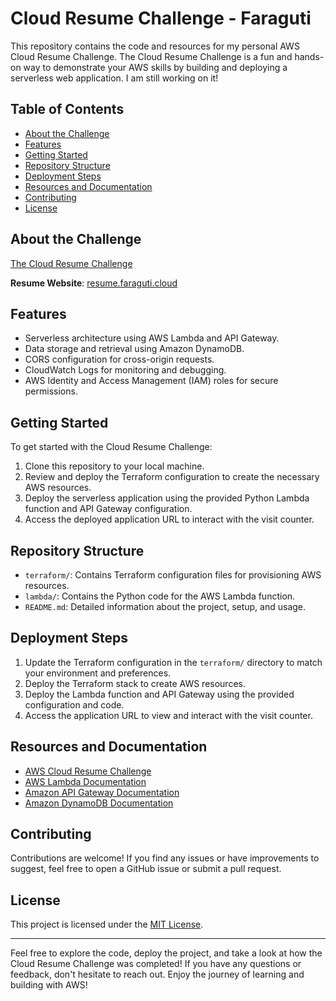 # Cloud Resume Challenge - Faraguti

This repository contains the code and resources for my personal AWS Cloud Resume Challenge. The Cloud Resume Challenge is a fun and hands-on way to demonstrate your AWS skills by building and deploying a serverless web application. I am still working on it!

## Table of Contents

- [About the Challenge](#about-the-challenge)
- [Features](#features)
- [Getting Started](#getting-started)
- [Repository Structure](#repository-structure)
- [Deployment Steps](#deployment-steps)
- [Resources and Documentation](#resources-and-documentation)
- [Contributing](#contributing)
- [License](#license)

## About the Challenge

[The Cloud Resume Challenge](https://cloudresumechallenge.dev/)

**Resume Website**: [resume.faraguti.cloud](https://resume.faraguti.cloud)

## Features

- Serverless architecture using AWS Lambda and API Gateway.
- Data storage and retrieval using Amazon DynamoDB.
- CORS configuration for cross-origin requests.
- CloudWatch Logs for monitoring and debugging.
- AWS Identity and Access Management (IAM) roles for secure permissions.

## Getting Started

To get started with the Cloud Resume Challenge:

1. Clone this repository to your local machine.
2. Review and deploy the Terraform configuration to create the necessary AWS resources.
3. Deploy the serverless application using the provided Python Lambda function and API Gateway configuration.
4. Access the deployed application URL to interact with the visit counter.

## Repository Structure

- `terraform/`: Contains Terraform configuration files for provisioning AWS resources.
- `lambda/`: Contains the Python code for the AWS Lambda function.
- `README.md`: Detailed information about the project, setup, and usage.

## Deployment Steps

1. Update the Terraform configuration in the `terraform/` directory to match your environment and preferences.
2. Deploy the Terraform stack to create AWS resources.
3. Deploy the Lambda function and API Gateway using the provided configuration and code.
4. Access the application URL to view and interact with the visit counter.

## Resources and Documentation

- [AWS Cloud Resume Challenge](https://cloudresumechallenge.dev/)
- [AWS Lambda Documentation](https://aws.amazon.com/lambda/)
- [Amazon API Gateway Documentation](https://aws.amazon.com/api-gateway/)
- [Amazon DynamoDB Documentation](https://aws.amazon.com/dynamodb/)

## Contributing

Contributions are welcome! If you find any issues or have improvements to suggest, feel free to open a GitHub issue or submit a pull request.

## License

This project is licensed under the [MIT License](LICENSE).

---

Feel free to explore the code, deploy the project, and take a look at how the Cloud Resume Challenge was completed! If you have any questions or feedback, don't hesitate to reach out. Enjoy the journey of learning and building with AWS!
